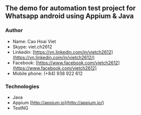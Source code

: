 ## The demo for automation test project for Whatsapp android using Appium & Java

### Author
* Name: Cao Hoai Viet
* Skype: viet.ch2612
* Linkedin: [https://vn.linkedin.com/in/vietch2612](https://vn.linkedin.com/in/vietch2612/)
* Facebook: [https://www.facebook.com/vietch2612](https://www.facebook.com/vietch2612)
* Mobile phone: (+84) 938 922 612


### Technologies
* Java
* Appium [http://appium.io](http://appium.io/)
* TestNG